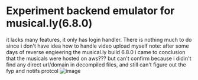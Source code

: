 # Experiment backend emulator for musical.ly(6.8.0)
it lacks many features, it only has login handler.
There is nothing much to do since i don't have idea how to handle video upload myself
note: after some days of reverse engieering the musical.ly build 6.8.0 i came to conclusion that the musicals were hosted on aws??? but can't confirm because i didin't find any direct url/domain in decompiled files, and still can't figure out the fyp and notifs protcol
![image](https://github.com/user-attachments/assets/b4d74364-7d87-4522-915d-ec37c320b29f)
